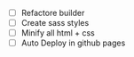 - [ ] Refactore builder
- [ ] Create sass styles
- [ ] Minify all html + css
- [ ] Auto Deploy in github pages
